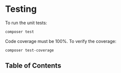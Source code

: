 # Testing

To run the unit tests:

```bash
composer test
```

Code coverage must be 100%. To verify the coverage:

```bash
composer test-coverage
```

## Table of Contents
